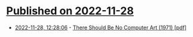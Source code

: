 # [Published on 2022-11-28](index.md)

* [2022-11-28, 12:28:06](https://news.ycombinator.com/item?id=33772764) - [There Should Be No Computer Art (1971) [pdf]](https://compart.uni-bremen.de/download/publications/there-should-be-no-computer-art)
